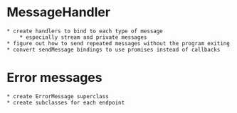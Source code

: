 # MessageHandler
	* create handlers to bind to each type of message
		* especially stream and private messages
	* figure out how to send repeated messages without the program exiting
	* convert sendMessage bindings to use promises instead of callbacks

# Error messages
	* create ErrorMessage superclass
	* create subclasses for each endpoint